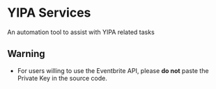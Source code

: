 # YIPA Services
An automation tool to assist with YIPA related tasks

## Warning
 - For users willing to use the Eventbrite API, please **do not** paste the Private Key in the source code.
